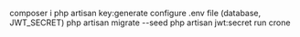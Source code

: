 composer i
php artisan key:generate
configure .env file (database, JWT_SECRET)
php artisan migrate --seed
php artisan jwt:secret
run crone
